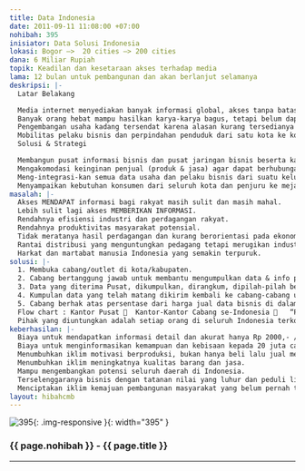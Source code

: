 ```yaml
---
title: Data Indonesia
date: 2011-09-11 11:08:00 +07:00
nohibah: 395
inisiator: Data Solusi Indonesia
lokasi: Bogor –>  20 cities –> 200 cities
dana: 6 Miliar Rupiah
topik: Keadilan dan kesetaraan akses terhadap media
lama: 12 bulan untuk pembangunan dan akan berlanjut selamanya
deskripsi: |-
  Latar Belakang

  Media internet menyediakan banyak informasi global, akses tanpa batas ruang dan waktu. Tetapi ternyata masih banyak kebutuhan akan informasi yang belum terjawab disana, searching berjam-jam pun belum menemukannya karena memang tidak ada disana, media global ini tidak fokus pada detail titik yang dibutuhkan.
  Banyak orang hebat mampu hasilkan karya-karya bagus, tetapi belum dapat terpasarkan, karena belum ada model pemasaran yang tertuju langsung pada calon pembeli.
  Pengembangan usaha kadang tersendat karena alasan kurang tersedianya SDM yang mampu, padahal di sekitarnya banyak potensi yang mampu. Mengapa ?  Karena belum ada media yang mempertemukan mereka.
  Mobilitas pelaku bisnis dan perpindahan penduduk dari satu kota ke kota lain yang tinggi, menuntut ketersediaan informasi instan dimanapun mereka berada.
  Solusi & Strategi

  Membangun pusat informasi bisnis dan pusat jaringan bisnis beserta kajiannya.
  Mengakomodasi keinginan penjual (produk & jasa) agar dapat berhubungan langsung dengan konsumen pemakai, dan keinginan konsumen agar dapat membeli langsung dari pembuat.
  Meng-integrasi-kan semua data usaha dan pelaku bisnis dari suatu kelurahan/kecamatan di pelosok negri ke seluruh kecamatan dan kota di seluruh Indonesia secara “in line”.
  Menyampaikan kebutuhan konsumen dari seluruh kota dan penjuru ke meja pelaku usaha di seluruh pelosok negri, masing-masing hanya pada bidang yang digelutinya.
masalah: |-
  Akses MENDAPAT informasi bagi rakyat masih sulit dan masih mahal.
  Lebih sulit lagi akses MEMBERIKAN INFORMASI.
  Rendahnya efisiensi industri dan perdagangan rakyat.
  Rendahnya produktivitas masyarakat potensial.
  Tidak meratanya hasil perdagangan dan kurang berorientasi pada ekonomi masyarakat.
  Rantai distribusi yang menguntungkan pedagang tetapi merugikan industri rakyat.
  Harkat dan martabat manusia Indonesia yang semakin terpuruk.
solusi: |-
  1. Membuka cabang/outlet di kota/kabupaten.
  2. Cabang bertanggung jawab untuk membantu mengumpulkan data & info produk dari produsen/penjual dan mendata kebutuhan konsumen untuk disampaikan ke Pusat.
  3. Data yang diterima Pusat, dikumpulkan, dirangkum, dipilah-pilah berdasarkan jenis, kategori lalu dianalisa sehingga menjadi data siap pakai.
  4. Kumpulan data yang telah matang dikirim kembali ke cabang-cabang untuk distribusikan ke ‘Peminat”.
  5. Cabang berhak atas persentase dari harga jual data bisnis di dalam arealnya.
  Flow chart : Kantor Pusat   Kantor-Kantor Cabang se-Indonesia    “Peminat”   Kantor Cabang   Kantor Pusat   diolah   Kantor-Kantor Cabang   “Peminat”. Dilanjutkan dengan menyusun peta bisnis daerah, misalnya : dimana sentra produksi ikan lele (dengan analisa rasa gurih) di Kab.Bogor dan berapa harga /kg. Lalu menyusun info penting daerah se Indonesia.
  Pihak yang diuntungkan adalah setiap orang di seluruh Indonesia terkoneksi langsung untuk saling mencari segala kebutuhan dan/atau menawarkan segala kebisaan mereka dengan sangat mudah, murah dan detail-akurat
keberhasilan: |-
  Biaya untuk mendapatkan informasi detail dan akurat hanya Rp 2000,- / info
  Biaya untuk menginformasikan kemampuan dan kebisaan kepada 20 juta calon pembeli hanya Rp 2000,- / info
  Menumbuhkan iklim motivasi berproduksi, bukan hanya beli lalu jual mencari untung.
  Menumbuhkan iklim meningkatnya kualitas barang dan jasa.
  Mampu mengembangkan potensi seluruh daerah di Indonesia.
  Terselenggaranya bisnis dengan tatanan nilai yang luhur dan peduli lingkungan.
  Menciptakan iklim kemajuan pembangunan masyarakat yang belum pernah terjadi, dan menyentuh strata rakyat terkecil.
layout: hibahcmb
---
```


![395](/static/img/hibahcmb/395.png){: .img-responsive }{: width="395" }

### {{ page.nohibah }} - {{ page.title }}

---
